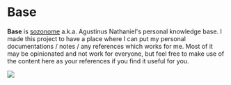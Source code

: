 # Base

**Base** is [sozonome](https://sznm.dev) a.k.a. Agustinus Nathaniel's personal knowledge base. I made this project to have a place where I can put my personal documentations / notes / any references which works for me. Most of it may be opinionated and not work for everyone, but feel free to make use of the content here as your references if you find it useful for you.

![](/demo.png)
